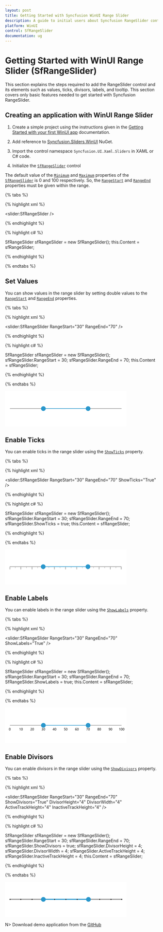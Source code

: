```yaml
---
layout: post
title: Getting Started with Syncfusion WinUI Range Slider
description: A guide to initial users about Syncfusion RangeSlider control in the WinUI platform. It provide an overview of SfRangeSlider. 
platform: WinUI
control: SfRangeSlider
documentation: ug
---
```


# Getting Started with WinUI Range Slider (SfRangeSlider)

This section explains the steps required to add the RangeSlider control and its elements such as values, ticks, divisors, labels, and tooltip. This section covers only basic features needed to get started with Syncfusion RangeSlider.

## Creating an application with WinUI Range Slider

1. Create a simple project using the instructions given in the [Getting Started with your first WinUI app](https://docs.microsoft.com/en-us/windows/apps/winui/winui3/get-started-winui3-for-uwp) documentation.

2. Add reference to [Syncfusion.Sliders.WinUI](https://www.nuget.org/packages/Syncfusion.Sliders.WinUI) NuGet.

3. Import the control namespace `Syncfusion.UI.Xaml.Sliders` in XAML or C# code.

4. Initialize the [`SfRangeSlider`](https://help.syncfusion.com/cr/winui/Syncfusion.UI.Xaml.Sliders.SfRangeSlider.html?tabs=tabid-1) control

The default value of the [`Minimum`](https://help.syncfusion.com/cr/winui/Syncfusion.UI.Xaml.Sliders.SliderBase.html#Syncfusion_UI_Xaml_Sliders_SliderBase_Minimum) and [`Maximum`](https://help.syncfusion.com/cr/winui/Syncfusion.UI.Xaml.Sliders.SliderBase.html#Syncfusion_UI_Xaml_Sliders_SliderBase_Maximum) properties of the [`SfRangeSlider`](https://help.syncfusion.com/cr/winui/Syncfusion.UI.Xaml.Sliders.SfRangeSlider.html?tabs=tabid-1) is 0 and 100 respectively. So, the [`RangeStart`](https://help.syncfusion.com/cr/winui/Syncfusion.UI.Xaml.Sliders.SfRangeSlider.html#Syncfusion_UI_Xaml_Sliders_SfRangeSlider_RangeStart) and [`RangeEnd`](https://help.syncfusion.com/cr/winui/Syncfusion.UI.Xaml.Sliders.SfRangeSlider.html#Syncfusion_UI_Xaml_Sliders_SfRangeSlider_RangeEnd) properties must be given within the range.

{% tabs %}

{% highlight xml %}

<slider:SfRangeSlider />

{% endhighlight %}

{% highlight c# %}

SfRangeSlider sfRangeSlider = new SfRangeSlider();
this.Content = sfRangeSlider;

{% endhighlight %}

{% endtabs %}

## Set Values

You can show values in the range slider by setting double values to the [`RangeStart`](https://help.syncfusion.com/cr/winui/Syncfusion.UI.Xaml.Sliders.SfRangeSlider.html#Syncfusion_UI_Xaml_Sliders_SfRangeSlider_RangeStart) and [`RangeEnd`](https://help.syncfusion.com/cr/winui/Syncfusion.UI.Xaml.Sliders.SfRangeSlider.html#Syncfusion_UI_Xaml_Sliders_SfRangeSlider_RangeEnd) properties.

{% tabs %}

{% highlight xml %}

<slider:SfRangeSlider RangeStart="30"
                      RangeEnd="70" />

{% endhighlight %}

{% highlight c# %}

SfRangeSlider sfRangeSlider = new SfRangeSlider();
sfRangeSlider.RangeStart = 30;
sfRangeSlider.RangeEnd = 70;
this.Content = sfRangeSlider;

{% endhighlight %}

{% endtabs %}

![Setting values to range slider](images/getting-started/slider-value.png)

## Enable Ticks

You can enable ticks in the range slider using the [`ShowTicks`](https://help.syncfusion.com/cr/winui/Syncfusion.UI.Xaml.Sliders.SliderBase.html#Syncfusion_UI_Xaml_Sliders_SliderBase_ShowTicks) property.

{% tabs %}

{% highlight xml %}

<slider:SfRangeSlider RangeStart="30"
                      RangeEnd="70"
                      ShowTicks="True" />

{% endhighlight %}

{% highlight c# %}

SfRangeSlider sfRangeSlider = new SfRangeSlider();
sfRangeSlider.RangeStart = 30;
sfRangeSlider.RangeEnd = 70;
sfRangeSlider.ShowTicks = true;
this.Content = sfRangeSlider;

{% endhighlight %}

{% endtabs %}

![Range slider with ticks](images/getting-started/slider-ticks.png)

## Enable Labels

You can enable labels in the range slider using the [`ShowLabels`](https://help.syncfusion.com/cr/winui/Syncfusion.UI.Xaml.Sliders.SliderBase.html#Syncfusion_UI_Xaml_Sliders_SliderBase_ShowLabels) property.

{% tabs %}

{% highlight xml %}

<slider:SfRangeSlider RangeStart="30"
                      RangeEnd="70"
                      ShowLabels="True" />

{% endhighlight %}

{% highlight c# %}

SfRangeSlider sfRangeSlider = new SfRangeSlider();
sfRangeSlider.RangeStart = 30;
sfRangeSlider.RangeEnd = 70;
SfRangeSlider.ShowLabels = true;
this.Content = sfRangeSlider;

{% endhighlight %}

{% endtabs %}

![Range slider with labels](images/getting-started/slider-labels.png)

## Enable Divisors

You can enable divisors in the range slider using the [`ShowDivisors`](https://help.syncfusion.com/cr/winui/Syncfusion.UI.Xaml.Sliders.SliderBase.html#Syncfusion_UI_Xaml_Sliders_SliderBase_ShowDivisors) property.

{% tabs %}

{% highlight xml %}

<slider:SfRangeSlider RangeStart="30"
                      RangeEnd="70"
                      ShowDivisors="True"
                      DivisorHeight="4"
                      DivisorWidth="4"
                      ActiveTrackHeight="4"
                      InactiveTrackHeight="4" />

{% endhighlight %}

{% highlight c# %}

SfRangeSlider sfRangeSlider = new SfRangeSlider();
sfRangeSlider.RangeStart = 30;
sfRangeSlider.RangeEnd = 70;
sfRangeSlider.ShowDivisors = true;
sfRangeSlider.DivisorHeight = 4;
sfRangeSlider.DivisorWidth = 4;
sfRangeSlider.ActiveTrackHeight = 4;
sfRangeSlider.InactiveTrackHeight = 4;
this.Content = sfRangeSlider;

{% endhighlight %}

{% endtabs %}

![Range slider with divisors](images/getting-started/slider-divisors.png)

N> Download demo application from the [GitHub](https://github.com/SyncfusionExamples/WinUI_Sliders_Getting_Started/tree/main/RangeSlider)